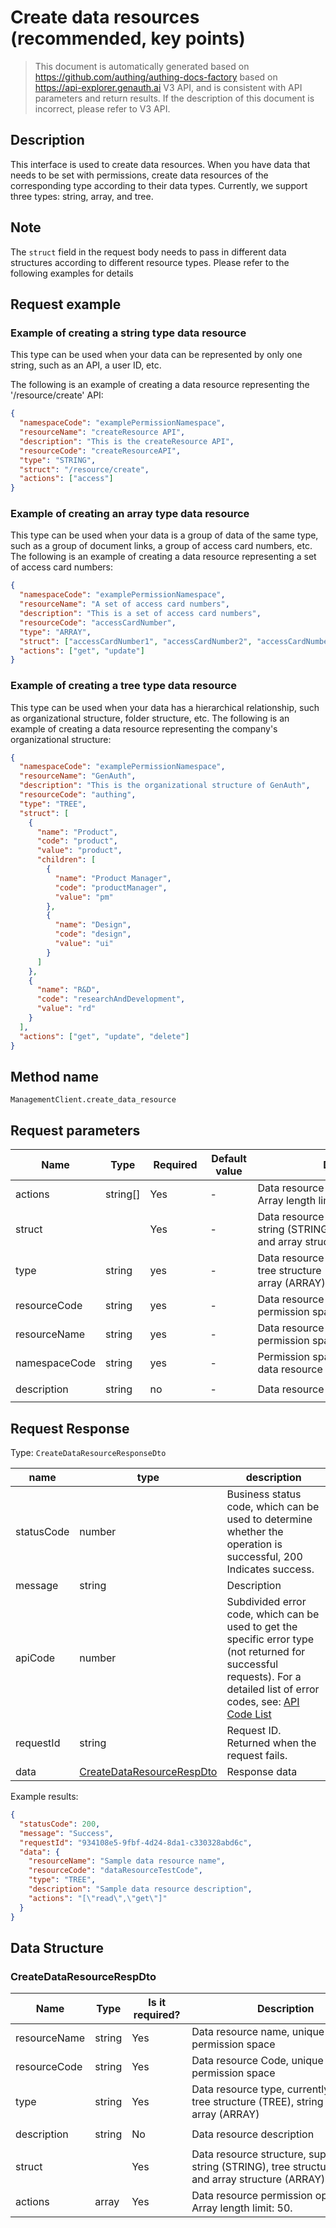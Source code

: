 # Create data resources (recommended, key points)

<!--
Warning ⚠️:
Do not modify this document directly,
https://github.com/Authing/authing-docs-factory
Use this project to generate
-->

<LastUpdated />

> This document is automatically generated based on https://github.com/authing/authing-docs-factory based on https://api-explorer.genauth.ai V3 API, and is consistent with API parameters and return results. If the description of this document is incorrect, please refer to V3 API.

## Description

This interface is used to create data resources. When you have data that needs to be set with permissions, create data resources of the corresponding type according to their data types. Currently, we support three types: string, array, and tree.

## Note

The `struct` field in the request body needs to pass in different data structures according to different resource types. Please refer to the following examples for details

## Request example

### Example of creating a string type data resource

This type can be used when your data can be represented by only one string, such as an API, a user ID, etc.

The following is an example of creating a data resource representing the '/resource/create' API:

```json
{
  "namespaceCode": "examplePermissionNamespace",
  "resourceName": "createResource API",
  "description": "This is the createResource API",
  "resourceCode": "createResourceAPI",
  "type": "STRING",
  "struct": "/resource/create",
  "actions": ["access"]
}
```

### Example of creating an array type data resource

This type can be used when your data is a group of data of the same type, such as a group of document links, a group of access card numbers, etc.
The following is an example of creating a data resource representing a set of access card numbers:

```json
{
  "namespaceCode": "examplePermissionNamespace",
  "resourceName": "A set of access card numbers",
  "description": "This is a set of access card numbers",
  "resourceCode": "accessCardNumber",
  "type": "ARRAY",
  "struct": ["accessCardNumber1", "accessCardNumber2", "accessCardNumber3"],
  "actions": ["get", "update"]
}
```

### Example of creating a tree type data resource

This type can be used when your data has a hierarchical relationship, such as organizational structure, folder structure, etc.
The following is an example of creating a data resource representing the company's organizational structure:

```json
{
  "namespaceCode": "examplePermissionNamespace",
  "resourceName": "GenAuth",
  "description": "This is the organizational structure of GenAuth",
  "resourceCode": "authing",
  "type": "TREE",
  "struct": [
    {
      "name": "Product",
      "code": "product",
      "value": "product",
      "children": [
        {
          "name": "Product Manager",
          "code": "productManager",
          "value": "pm"
        },
        {
          "name": "Design",
          "code": "design",
          "value": "ui"
        }
      ]
    },
    {
      "name": "R&D",
      "code": "researchAndDevelopment",
      "value": "rd"
    }
  ],
  "actions": ["get", "update", "delete"]
}
```

## Method name

`ManagementClient.create_data_resource`

## Request parameters

| Name          | Type             | <div style="width:80px">Required</div> | <div style="width:60px">Default value</div> | <div style="width:300px">Description</div>                                                            | <div style="width:200px">Sample value</div> |
| ------------- | ---------------- | -------------------------------------- | ------------------------------------------- | ----------------------------------------------------------------------------------------------------- | ------------------------------------------- |
| actions       | string[]         | Yes                                    | -                                           | Data resource permission operation list Array length limit: 50.                                       | `["read","get"]`                            |
| struct        | <a href="#"></a> | Yes                                    | -                                           | Data resource structure, supports string (STRING), tree structure (TREE) and array structure (ARRAY). |                                             |
| type          | string           | yes                                    | -                                           | Data resource type, currently supports tree structure (TREE), string (STRING), array (ARRAY)          | `TREE`                                      |
| resourceCode  | string           | yes                                    | -                                           | Data resource Code, unique in the permission space                                                    | `dataResourceTestCode`                      |
| resourceName  | string           | yes                                    | -                                           | Data resource name, unique in the permission space                                                    | `example data resource name`                |
| namespaceCode | string           | yes                                    | -                                           | Permission space Code to which the data resource belongs                                              | `examplePermissionNamespace`                |
| description   | string           | no                                     | -                                           | Data resource description                                                                             | `example data resource description`         |

## Request Response

Type: `CreateDataResourceResponseDto`

| name       | type                                                               | description                                                                                                                                                                                                                                                                                                                                     |
| ---------- | ------------------------------------------------------------------ | ----------------------------------------------------------------------------------------------------------------------------------------------------------------------------------------------------------------------------------------------------------------------------------------------------------------------------------------------- |
| statusCode | number                                                             | Business status code, which can be used to determine whether the operation is successful, 200 Indicates success.                                                                                                                                                                                                                                |
| message    | string                                                             | Description                                                                                                                                                                                                                                                                                                                                     |
| apiCode    | number                                                             | Subdivided error code, which can be used to get the specific error type (not returned for successful requests). For a detailed list of error codes, see: [API Code List](https://api-explorer.genauth.ai/?tag=group/%E5%BC%80%E5%8F%91%E5%87%86%E5%A4%87#tag/%E5%BC%80%E5%8F%91%E5%87%86%E5%A4%87/%E9%94%99%E8%AF%AF%E5%A4%84%E7%90%86/apiCode) |
| requestId  | string                                                             | Request ID. Returned when the request fails.                                                                                                                                                                                                                                                                                                    |
| data       | <a href="#CreateDataResourceRespDto">CreateDataResourceRespDto</a> | Response data                                                                                                                                                                                                                                                                                                                                   |

Example results:

```json
{
  "statusCode": 200,
  "message": "Success",
  "requestId": "934108e5-9fbf-4d24-8da1-c330328abd6c",
  "data": {
    "resourceName": "Sample data resource name",
    "resourceCode": "dataResourceTestCode",
    "type": "TREE",
    "description": "Sample data resource description",
    "actions": "[\"read\",\"get\"]"
  }
}
```

## Data Structure

### <a id="CreateDataResourceRespDto"></a> CreateDataResourceRespDto

| Name         | Type   | <div style="width:80px">Is it required?</div> | <div style="width:300px">Description</div>                                                            | <div style="width:200px">Sample value</div> |
| ------------ | ------ | --------------------------------------------- | ----------------------------------------------------------------------------------------------------- | ------------------------------------------- |
| resourceName | string | Yes                                           | Data resource name, unique in the permission space                                                    | `Sample data resource name`                 |
| resourceCode | string | Yes                                           | Data resource Code, unique in the permission space                                                    | `dataResourceTestCode`                      |
| type         | string | Yes                                           | Data resource type, currently supports tree structure (TREE), string (STRING), array (ARRAY)          | TREE                                        |
| description  | string | No                                            | Data resource description                                                                             | `Sample data resource description`          |
| struct       |        | Yes                                           | Data resource structure, supports string (STRING), tree structure (TREE) and array structure (ARRAY). |                                             |
| actions      | array  | Yes                                           | Data resource permission operation list. Array length limit: 50.                                      | `["read","get"]`                            |
